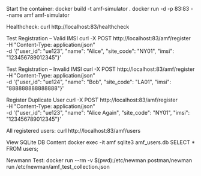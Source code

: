 Start the container:
docker build -t amf-simulator .
docker run -d -p 83:83 --name amf amf-simulator


Healthcheck:
curl http://localhost:83/healthcheck


Test Registration – Valid IMSI 
curl -X POST http://localhost:83/amf/register \
-H "Content-Type: application/json" \
-d '{"user_id": "ue123", "name": "Alice", "site_code": "NY01", "imsi": "123456789012345"}'


Test Registration – Invalid IMSI
curl -X POST http://localhost:83/amf/register \
-H "Content-Type: application/json" \
-d '{"user_id": "ue124", "name": "Bob", "site_code": "LA01", "imsi": "888888888888888"}'


Register Duplicate User
curl -X POST http://localhost:83/amf/register \
-H "Content-Type: application/json" \
-d '{"user_id": "ue123", "name": "Alice Again", "site_code": "NY01", "imsi": "123456789012345"}'


All registered users:
curl http://localhost:83/amf/users


View SQLite DB Content
docker exec -it amf sqlite3 amf_users.db
SELECT * FROM users;


Newmann Test:
docker run --rm -v $(pwd):/etc/newman postman/newman \
  run /etc/newman/amf_test_collection.json

